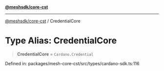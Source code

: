 [**@meshsdk/core-cst**](../README.md)

***

[@meshsdk/core-cst](../globals.md) / CredentialCore

# Type Alias: CredentialCore

> **CredentialCore** = `Cardano.Credential`

Defined in: packages/mesh-core-cst/src/types/cardano-sdk.ts:116
